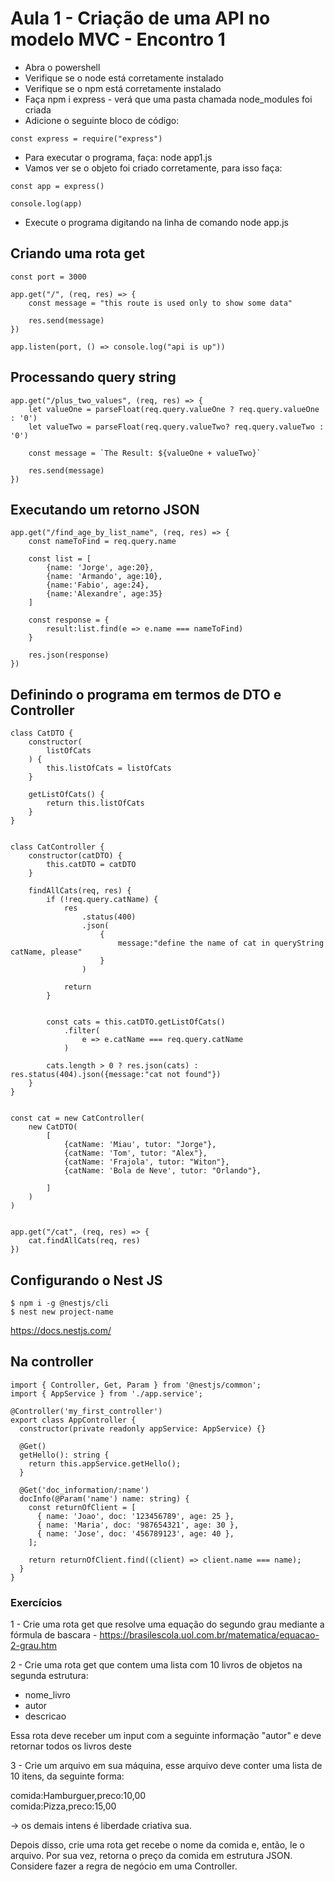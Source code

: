 # Aula 1 - Criação de uma API no modelo MVC - Encontro 1

* Abra o powershell
* Verifique se o node está corretamente instalado
* Verifique se o npm está corretamente instalado
* Faça npm i express - verá que uma pasta chamada node_modules foi criada
* Adicione o seguinte bloco de código:

```
const express = require("express")
```

* Para executar o programa, faça: node app1.js
* Vamos ver se o objeto foi criado corretamente, para isso faça:

```
const app = express()

console.log(app)
```

* Execute o programa digitando na linha de comando node app.js


## Criando uma rota get

```
const port = 3000

app.get("/", (req, res) => {
    const message = "this route is used only to show some data"

    res.send(message)
})

app.listen(port, () => console.log("api is up"))
```


## Processando query string


```
app.get("/plus_two_values", (req, res) => {
    let valueOne = parseFloat(req.query.valueOne ? req.query.valueOne : '0') 
    let valueTwo = parseFloat(req.query.valueTwo? req.query.valueTwo : '0')

    const message = `The Result: ${valueOne + valueTwo}`

    res.send(message)
})
```


## Executando um retorno JSON

```
app.get("/find_age_by_list_name", (req, res) => {
    const nameToFind = req.query.name

    const list = [
        {name: 'Jorge', age:20},
        {name: 'Armando', age:10},
        {name:'Fabio', age:24},
        {name:'Alexandre', age:35}
    ]

    const response = {
        result:list.find(e => e.name === nameToFind) 
    }
    
    res.json(response)
})
```


## Definindo o programa em termos de DTO e Controller

```
class CatDTO {
    constructor(
        listOfCats
    ) {
        this.listOfCats = listOfCats
    }

    getListOfCats() {
        return this.listOfCats
    }
}


class CatController {
    constructor(catDTO) {
        this.catDTO = catDTO
    } 

    findAllCats(req, res) {
        if (!req.query.catName) {
            res
                .status(400)
                .json(
                    {
                        message:"define the name of cat in queryString catName, please"
                    }
                )

            return 
        }


        const cats = this.catDTO.getListOfCats()
            .filter(
                e => e.catName === req.query.catName
            )

        cats.length > 0 ? res.json(cats) : res.status(404).json({message:"cat not found"})
    }
}


const cat = new CatController(
    new CatDTO(
        [
            {catName: 'Miau', tutor: "Jorge"},
            {catName: 'Tom', tutor: "Alex"},
            {catName: 'Frajola', tutor: "Witon"},
            {catName: 'Bola de Neve', tutor: "Orlando"},            

        ]
    )
)


app.get("/cat", (req, res) => {
    cat.findAllCats(req, res)
})
```



## Configurando o Nest JS

```
$ npm i -g @nestjs/cli
$ nest new project-name

```

https://docs.nestjs.com/



## Na controller

```
import { Controller, Get, Param } from '@nestjs/common';
import { AppService } from './app.service';

@Controller('my_first_controller')
export class AppController {
  constructor(private readonly appService: AppService) {}

  @Get()
  getHello(): string {
    return this.appService.getHello();
  }

  @Get('doc_information/:name')
  docInfo(@Param('name') name: string) {
    const returnOfClient = [
      { name: 'Joao', doc: '123456789', age: 25 },
      { name: 'Maria', doc: '987654321', age: 30 },
      { name: 'Jose', doc: '456789123', age: 40 },
    ];

    return returnOfClient.find((client) => client.name === name);
  }
}
```



### Exercícios

1 - Crie uma rota get que resolve uma equação do segundo grau mediante a fórmula de bascara - https://brasilescola.uol.com.br/matematica/equacao-2-grau.htm

2 - Crie uma rota get que contem uma lista com 10 livros de objetos na segunda estrutura: 

* nome_livro
* autor
* descricao
  
Essa rota deve receber um input com a seguinte informação "autor" e deve retornar todos os livros deste

3 - Crie um arquivo em sua máquina, esse arquivo deve conter uma lista de 10 itens, da seguinte forma:


comida:Hamburguer,preco:10,00 <br>
comida:Pizza,preco:15,00


-> os demais intens é liberdade criativa sua.


Depois disso, crie uma rota get recebe o nome da comida e, então, le o arquivo. Por sua vez, retorna o preço da comida em estrutura JSON. Considere fazer a regra de negócio em uma Controller. 
